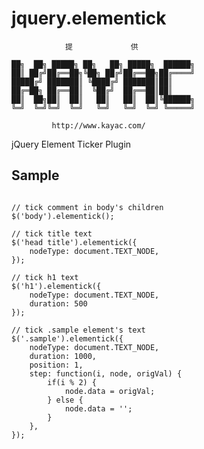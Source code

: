 jquery.elementick
=================

                提             供             

    ██╗  ██╗ █████╗ ██╗   ██╗ █████╗  ██████╗
    ██║ ██╔╝██╔══██╗╚██╗ ██╔╝██╔══██╗██╔════╝
    █████╔╝ ███████║ ╚████╔╝ ███████║██║     
    ██╔═██╗ ██╔══██║  ╚██╔╝  ██╔══██║██║     
    ██║  ██╗██║  ██║   ██║   ██║  ██║╚██████╗
    ╚═╝  ╚═╝╚═╝  ╚═╝   ╚═╝   ╚═╝  ╚═╝ ╚═════╝

             http://www.kayac.com/


jQuery Element Ticker Plugin


## Sample

```

// tick comment in body's children
$('body').elementick();

// tick title text
$('head title').elementick({
    nodeType: document.TEXT_NODE,
});

// tick h1 text
$('h1').elementick({
    nodeType: document.TEXT_NODE,
    duration: 500
});

// tick .sample element's text
$('.sample').elementick({
    nodeType: document.TEXT_NODE,
    duration: 1000,
    position: 1,
    step: function(i, node, origVal) {
        if(i % 2) {
            node.data = origVal;
        } else {
            node.data = '';
        }
    },
});
```